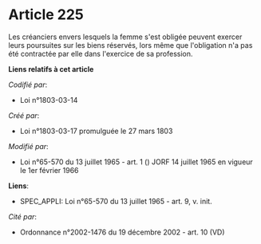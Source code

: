 # Article 225

Les créanciers envers lesquels la femme s'est obligée peuvent exercer leurs poursuites sur les biens réservés, lors même que
l'obligation n'a pas été contractée par elle dans l'exercice de sa profession.

**Liens relatifs à cet article**

_Codifié par_:

  - Loi n°1803-03-14

_Créé par_:

  - Loi n°1803-03-17 promulguée le 27 mars 1803

_Modifié par_:

  - Loi n°65-570 du 13 juillet 1965 - art. 1 () JORF 14 juillet 1965 en vigueur le 1er février 1966

**Liens**:

  - SPEC_APPLI: Loi n°65-570 du 13 juillet 1965 - art. 9, v. init.

_Cité par_:

  - Ordonnance n°2002-1476 du 19 décembre 2002 - art. 10 (VD)
